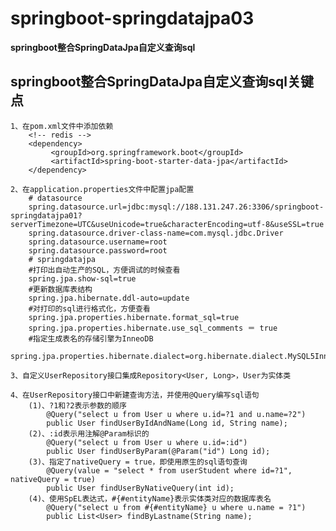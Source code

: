 # springboot-springdatajpa03

**springboot整合SpringDataJpa自定义查询sql**

## springboot整合SpringDataJpa自定义查询sql关键点
    1、在pom.xml文件中添加依赖
        <!-- redis -->
        <dependency>
             <groupId>org.springframework.boot</groupId>
             <artifactId>spring-boot-starter-data-jpa</artifactId>
        </dependency>

    2、在application.properties文件中配置jpa配置
        # datasource
        spring.datasource.url=jdbc:mysql://188.131.247.26:3306/springboot-springdatajpa01?serverTimezone=UTC&useUnicode=true&characterEncoding=utf-8&useSSL=true
        spring.datasource.driver-class-name=com.mysql.jdbc.Driver
        spring.datasource.username=root
        spring.datasource.password=root
        # springdatajpa
        #打印出自动生产的SQL，方便调试的时候查看
        spring.jpa.show-sql=true
        #更新数据库表结构
        spring.jpa.hibernate.ddl-auto=update
        #对打印的sql进行格式化，方便查看
        spring.jpa.properties.hibernate.format_sql=true
        spring.jpa.properties.hibernate.use_sql_comments ＝ true
        #指定生成表名的存储引擎为InneoDB
        spring.jpa.properties.hibernate.dialect=org.hibernate.dialect.MySQL5InnoDBDialect
        
    3、自定义UserRepository接口集成Repository<User, Long>，User为实体类
    
    4、在UserRepository接口中新建查询方法，并使用@Query编写sql语句
        (1)、?1和?2表示参数的顺序
            @Query("select u from User u where u.id=?1 and u.name=?2")
            public User findUserByIdAndName(Long id, String name);
        (2)、:id表示用注解@Param标识的
            @Query("select u from User u where u.id=:id")
            public User findUserByParam(@Param("id") Long id);
        (3)、指定了nativeQuery = true，即使用原生的sql语句查询
            @Query(value = "select * from userStudent where id=?1", nativeQuery = true)
            public User findUserByNativeQuery(int id);
        (4)、使用SpEL表达式，#{#entityName}表示实体类对应的数据库表名
            @Query("select u from #{#entityName} u where u.name = ?1")
            public List<User> findByLastname(String name);